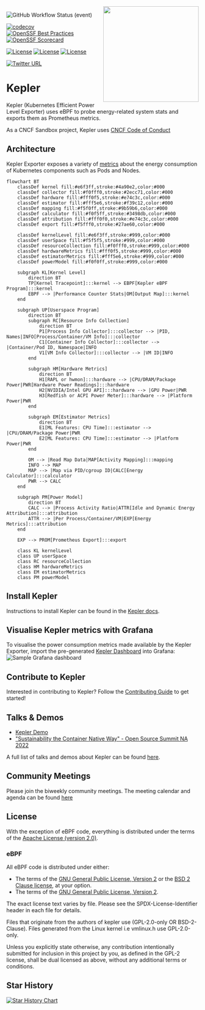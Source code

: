 <img align="right" width="250px" src="https://user-images.githubusercontent.com/17484350/138557170-d8079b94-a517-4366-ade8-8d473e3f3f1d.jpg">

<!-- markdownlint-disable  MD013 -->
<!-- Teporarily disable MD013 - Line length for the urls below  -->
![GitHub Workflow Status (event)](https://img.shields.io/github/actions/workflow/status/sustainable-computing-io/kepler/unit_test.yml?branch=main&label=CI)

[![codecov](https://codecov.io/gh/sustainable-computing-io/kepler/graph/badge.svg?token=K9BDX9M86E)](https://codecov.io/gh/sustainable-computing-io/kepler)
[![OpenSSF Best Practices](https://bestpractices.coreinfrastructure.org/projects/7391/badge)](https://bestpractices.coreinfrastructure.org/projects/7391)[![OpenSSF Scorecard](https://api.securityscorecards.dev/projects/github.com/sustainable-computing-io/kepler/badge)](https://securityscorecards.dev/viewer/?uri=github.com/sustainable-computing-io/kepler)

<!-- markdownlint-enable  MD013 -->

<!--
[![GoDoc](https://godoc.org/github.com/kubernetes/kube-state-metrics?status.svg)](https://godoc.org/github.com/kubernetes/kube-state-metrics)
-->

[![License][apache2-badge]][apache2-url] [![License][bsd2-badge]][bsd2-url]
[![License][gpl-badge]][gpl-url]

[![Twitter URL](https://img.shields.io/twitter/url/https/twitter.com/KeplerProject.svg?style=social&label=Follow%20%40KeplerProject)](https://twitter.com/KeplerProject)

# Kepler

Kepler (Kubernetes Efficient Power Level Exporter) uses eBPF to probe
energy-related system stats and exports them as Prometheus metrics.

As a CNCF Sandbox project, Kepler uses
[CNCF Code of Conduct](https://github.com/cncf/foundation/blob/main/code-of-conduct.md)

## Architecture

Kepler Exporter exposes a variety of
[metrics](https://sustainable-computing.io/design/metrics/) about the energy
consumption of Kubernetes components such as Pods and Nodes.

```mermaid
flowchart BT
    classDef kernel fill:#e6f3ff,stroke:#4a90e2,color:#000
    classDef collector fill:#f0fff0,stroke:#2ecc71,color:#000
    classDef hardware fill:#fff0f5,stroke:#e74c3c,color:#000
    classDef estimator fill:#fff5e6,stroke:#f39c12,color:#000
    classDef mapping fill:#f5f0ff,stroke:#9b59b6,color:#000
    classDef calculator fill:#f0f5ff,stroke:#3498db,color:#000
    classDef attribution fill:#fff0f0,stroke:#e74c3c,color:#000
    classDef export fill:#f5fff0,stroke:#27ae60,color:#000

    classDef kernelLevel fill:#e6f3ff,stroke:#999,color:#000
    classDef userSpace fill:#f5f5f5,stroke:#999,color:#000
    classDef resourceCollection fill:#f0fff0,stroke:#999,color:#000
    classDef hardwareMetrics fill:#fff0f5,stroke:#999,color:#000
    classDef estimatorMetrics fill:#fff5e6,stroke:#999,color:#000
    classDef powerModel fill:#f0f0ff,stroke:#999,color:#000

    subgraph KL[Kernel Level]
        direction BT
        TP[Kernel Tracepoint]:::kernel --> EBPF[Kepler eBPF Program]:::kernel
        EBPF --> |Performance Counter Stats|OM[Output Map]:::kernel
    end

    subgraph UP[Userspace Program]
        direction BT
        subgraph RC[Resource Info Collection]
            direction BT
            P1[Process Info Collector]:::collector --> |PID, Names|INFO[Process/Container/VM Info]:::collector
            C1[Container Info Collector]:::collector --> |Container/Pod ID, Namespace|INFO
            V1[VM Info Collector]:::collector --> |VM ID|INFO
        end

        subgraph HM[Hardware Metrics]
            direction BT
            H1[RAPL or hwmon]:::hardware --> |CPU/DRAM/Package Power|PWR[Hardware Power Readings]:::hardware
            H2[NVIDIA/Intel GPU API]:::hardware --> |GPU Power|PWR
            H3[Redfish or ACPI Power Meter]:::hardware --> |Platform Power|PWR
        end

        subgraph EM[Estimator Metrics]
            direction BT
            E1[ML Features: CPU Time]:::estimator --> |CPU/DRAM/Package Power|PWR
            E2[ML Features: CPU Time]:::estimator --> |Platform Power|PWR
        end

        OM --> |Read Map Data|MAP[Activity Mapping]:::mapping
        INFO --> MAP
        MAP --> |Map via PID/cgroup ID|CALC[Energy Calculator]:::calculator
        PWR --> CALC
    end

    subgraph PM[Power Model]
        direction BT
        CALC --> |Process Activity Ratio|ATTR[Idle and Dynamic Energy Attribution]:::attribution
        ATTR --> |Per Process/Container/VM|EXP[Energy Metrics]:::attribution
    end

    EXP --> PROM[Prometheus Export]:::export

    class KL kernelLevel
    class UP userSpace
    class RC resourceCollection
    class HM hardwareMetrics
    class EM estimatorMetrics
    class PM powerModel
```

## Install Kepler

Instructions to install Kepler can be found in the
[Kepler docs](https://sustainable-computing.io/installation/kepler/).

## Visualise Kepler metrics with Grafana

To visualise the power consumption metrics made available by the Kepler
Exporter, import the pre-generated
[Kepler Dashboard](grafana-dashboards/Kepler-Exporter.json) into Grafana:
![Sample Grafana dashboard](doc/dashboard.png)

## Contribute to Kepler

Interested in contributing to Kepler? Follow the
[Contributing Guide](CONTRIBUTING.md) to get started!

## Talks & Demos

- [Kepler Demo](https://www.youtube.com/watch?v=P5weULiBl60)
- ["Sustainability the Container Native Way" - Open Source Summit NA 2022](doc/OSS-NA22.pdf)

A full list of talks and demos about Kepler can be found
[here](https://github.com/sustainable-computing-io/kepler-doc/tree/main/demos).

## Community Meetings

Please join the biweekly community meetings. The meeting calendar and agenda can
be found
[here](https://github.com/sustainable-computing-io/community/blob/main/community-event.md)

## License

With the exception of eBPF code, everything is distributed under the terms of
the [Apache License (version 2.0)].

### eBPF

All eBPF code is distributed under either:

- The terms of the [GNU General Public License, Version 2] or the
  [BSD 2 Clause license], at your option.
- The terms of the [GNU General Public License, Version 2].

The exact license text varies by file. Please see the SPDX-License-Identifier
header in each file for details.

Files that originate from the authors of kepler use (GPL-2.0-only OR
BSD-2-Clause). Files generated from the Linux kernel i.e vmlinux.h use
GPL-2.0-only.

Unless you explicitly state otherwise, any contribution intentionally submitted
for inclusion in this project by you, as defined in the GPL-2 license, shall be
dual licensed as above, without any additional terms or conditions.

[apache license (version 2.0)]: LICENSE-APACHE
[apache2-badge]: https://img.shields.io/badge/License-Apache%202.0-blue.svg
[apache2-url]: https://opensource.org/licenses/Apache-2.0
[bsd 2 clause license]: LICENSE-BSD-2
[bsd2-badge]: https://img.shields.io/badge/License-BSD%202--Clause-orange.svg
[bsd2-url]: https://opensource.org/licenses/BSD-2-Clause
[gnu general public license, version 2]: LICENSE-GPL-2
[gpl-badge]: https://img.shields.io/badge/License-GPL%20v2-blue.svg
[gpl-url]: https://opensource.org/licenses/GPL-2.0

## Star History

[![Star History Chart](https://api.star-history.com/svg?repos=sustainable-computing-io/kepler&type=Date)](https://star-history.com/#sustainable-computing-io/kepler&Date)
